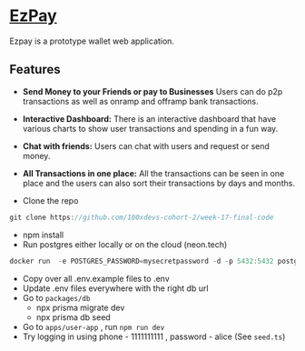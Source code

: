 # [EzPay](https://ezpay.69xdev.in/)

Ezpay is a prototype wallet web application.

## Features

- **Send Money to  your Friends or pay to Businesses** Users can do p2p transactions as well as onramp and offramp bank transactions.
- **Interactive Dashboard:** There is an interactive dashboard that have various charts to show user transactions and spending in a fun way.
- **Chat with friends:** Users can chat with  users and request or send money.
- **All Transactions in  one place:** All the transactions can be seen in one place and the  users can also  sort  their transactions by days and months.


- Clone the repo

```jsx
git clone https://github.com/100xdevs-cohort-2/week-17-final-code
```

- npm install
- Run postgres either locally or on the cloud (neon.tech)

```jsx
docker run  -e POSTGRES_PASSWORD=mysecretpassword -d -p 5432:5432 postgres
```

- Copy over all .env.example files to .env
- Update .env files everywhere with the right db url
- Go to `packages/db`
    - npx prisma migrate dev
    - npx prisma db seed
- Go to `apps/user-app` , run `npm run dev`
- Try logging in using phone - 1111111111 , password - alice (See `seed.ts`)
